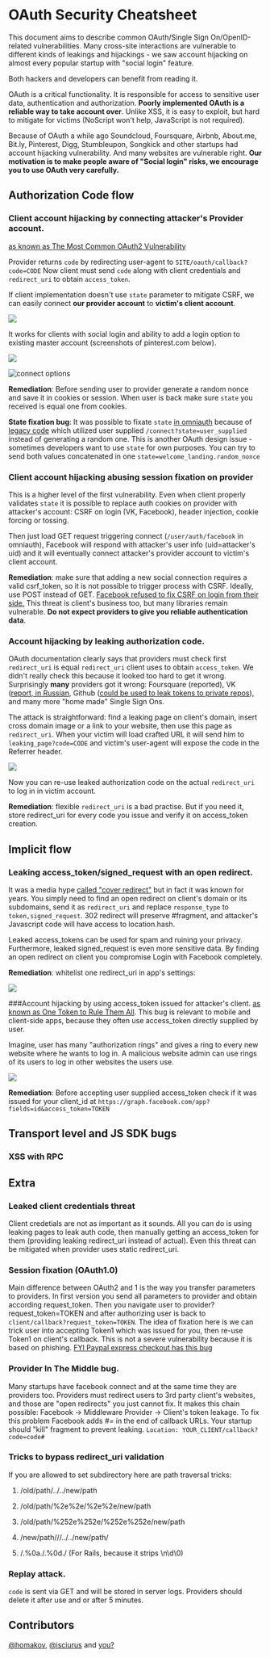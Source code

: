# OAuth Security Cheatsheet

This document aims to describe common OAuth/Single Sign On/OpenID-related vulnerabilities. Many cross-site interactions are vulnerable to different kinds of leakings and hijackings - we saw account hijacking on almost every popular startup with "social login" feature.

Both hackers and developers can benefit from reading it.

OAuth is a critical functionality. It is responsible for access to sensitive user data, authentication and authorization. **Poorly implemented OAuth is a reliable way to take account over**. Unlike XSS, it is easy to exploit, but hard to mitigate for victims (NoScript won't help, JavaScript is not required).

Because of OAuth a while ago Soundcloud, Foursquare, Airbnb, About.me, Bit.ly, Pinterest, Digg, Stumbleupon, Songkick and other startups had account hijacking vulnerability. And many websites are vulnerable right. **Our motivation is to make people aware of "Social login" risks, we encourage you to use OAuth very carefully.**

## Authorization Code flow

### Client account hijacking by connecting attacker's Provider account.

[as known as The Most Common OAuth2 Vulnerability](http://homakov.blogspot.com/2012/07/saferweb-most-common-oauth2.html)

Provider returns `code` by redirecting user-agent to `SITE/oauth/callback?code=CODE`
Now client must send `code` along with client credentials and `redirect_uri` to obtain `access_token`. 

If client implementation doesn't use `state` parameter to mitigate CSRF, we can easily connect **our provider account** to **victim's client account**.

![](http://4.bp.blogspot.com/-ZpGSkgGSD6Y/UTBndK1sybI/AAAAAAAABpk/fvWIUndEeyg/s320/mal.png)

It works for clients with social login and ability to add a login option to existing master account (screenshots of pinterest.com below).

![](http://2.bp.blogspot.com/-OX1IL8xn0kM/T_Ln1dx4GiI/AAAAAAAAAMk/oKeFxyZut0I/s320/Screenshot+-+07032012+-+04:37:06+PM.png)

![connect options](http://3.bp.blogspot.com/-3rn9xju3QiI/T_Ln1-h4XZI/AAAAAAAAAMo/PLsj1jJDATI/s320/Screenshot+-+07032012+-+04:38:25+PM.png)


**Remediation**: Before sending user to provider generate a random nonce and save it in cookies or session. When user is back make sure `state` you received is equal one from cookies.

**State fixation bug**: It was possible to fixate `state` [in omniauth](https://github.com/mkdynamic/omniauth-facebook/wiki/CSRF-vulnerability:-CVE-2013-4562) because of [legacy code](https://github.com/mkdynamic/omniauth-facebook/blob/c277322722b6e8fba1eadf9de74927b73fbb86ea/lib/omniauth/strategies/facebook.rb#L105) which utilized user supplied `/connect?state=user_supplied` instead of generating a random one. 
This is another OAuth design issue - sometimes developers want to use `state` for own purposes. You can try to send both values concatenated in one `state=welcome_landing.random_nonce`


### Client account hijacking abusing session fixation on provider
This is a higher level of the first vulnerability. Even when client properly validates `state` it is possible to replace auth cookies on provider with attacker's account: CSRF on login (VK, Facebook), header injection, cookie forcing or tossing. 

Then just load GET request triggering connect (`/user/auth/facebook` in omniauth), Facebook will respond with attacker's user info (uid=attacker's uid) and it will eventually connect attacker's provider account to victim's client account.


**Remediation**: make sure that adding a new social connection requires a valid csrf_token, so it is not possible to trigger process with CSRF. Ideally, use POST instead of GET. 
[Facebook refused to fix CSRF on login from their side.](http://homakov.blogspot.com/2014/01/two-severe-wontfix-vulnerabilities-in.html)
This threat is client's business too, but many libraries remain vulnerable. **Do not expect providers to give you reliable authentication data**. 


### Account hijacking by leaking authorization code.
OAuth documentation clearly says that providers must check first `redirect_uri` is equal `redirect_uri` client uses to obtain `access_token`. 
We didn't really check this because it looked too hard to get it wrong.
Surprisingly **many** providers got it wrong: Foursquare (reported), VK ([report, in Russian](http://habrahabr.ru/post/150756/#comment_5116061), Github ([could be used to leak tokens to private repos](http://homakov.blogspot.com/2014/02/how-i-hacked-github-again.html)), and many more "home made" Single Sign Ons.

The attack is straightforward: find a leaking page on client's domain, insert cross domain image or a link to your website, then use this page as `redirect_uri`.
When your victim will load crafted URL it will send him to `leaking_page?code=CODE` and victim's user-agent will expose the code in the Referrer header.

![](http://3.bp.blogspot.com/-CnQQ9kjPoVs/UvT_O0m5uqI/AAAAAAAADkE/_Rl_EYv4ACQ/s1600/Screen+Shot+2014-02-05+at+5.15.39+PM.png)

Now you can re-use leaked authorization code on the actual `redirect_uri` to log in in victim account.

**Remediation**: flexible `redirect_uri` is a bad practise. But if you need it, store redirect_uri for every code you issue and verify it on access_token creation.


## Implicit flow

### Leaking access_token/signed_request with an open redirect. 
It was a media hype [called "cover redirect"](http://homakov.blogspot.com/2014/05/covert-redirect-faq.html) but in fact it was known for years. You simply need to find an open redirect on client's domain or its subdomains, send it as `redirect_uri` and replace `response_type` to `token,signed_request`. 302 redirect will preserve #fragment, and attacker's Javascript code will have access to location.hash.

Leaked access_tokens can be used for spam and ruining your privacy. 
Furthermore, leaked signed_request is even more sensitive data. By finding an open redirect on client you compromise Login with Facebook completely.

**Remediation**: whitelist one redirect_uri in app's settings:

![](http://4.bp.blogspot.com/-gUuXr1_G5HA/U2PsbZto1CI/AAAAAAAADr8/Vaj3sWfKBnM/s1600/Screen+Shot+2014-05-02+at+3.04.10+PM.png)

###Account hijacking by using access_token issued for attacker's client. 
[as known as One Token to Rule Them All](http://homakov.blogspot.com/2012/08/oauth2-one-accesstoken-to-rule-them-all.html).
This bug is relevant to mobile and client-side apps, because they often use access_token directly supplied by user. 

Imagine, user has many "authorization rings" and gives a ring to every new website where he wants to log in. A malicious website admin can use rings of its users to log in other websites the users use.

![](http://4.bp.blogspot.com/-XrjGN64Roe4/UTBo5qqd7gI/AAAAAAAABp0/XCTg0PaSGaU/s320/mal+(2).png)

**Remediation**: Before accepting user supplied access_token check if it was issued for your client_id at `https://graph.facebook.com/app?fields=id&access_token=TOKEN`


## Transport level and JS SDK bugs
### XSS with RPC


## Extra
### Leaked client credentials threat
Client credetials are not as important as it sounds. All you can do is using leaking pages to leak auth code, then manually getting an access_token for them (providing leaking redirect_uri instead of actual). Even this threat can be mitigated when provider uses static redirect_uri. 

### Session fixation (OAuth1.0)
Main difference between OAuth2 and 1 is the way you transfer parameters to providers. In first version you send all parameters to provider and obtain according request_token. Then you navigate user to provider?request_token=TOKEN and after authorizing user is back to `client/callback?request_token=TOKEN`. The idea of fixation here is we can trick user into accepting Token1 which was issued for you, then re-use Token1 on client's callback.
This is not a severe vulnerability because it is based on phishing. [FYI Paypal express checkout has this bug](http://homakov.blogspot.com/2014/01/token-fixation-in-paypal.html)


### Provider In The Middle bug.
Many startups have facebook connect and at the same time they are providers too. Providers must redirect users to 3rd party client's websites, and those are "open redirects" you just cannot fix. It makes this chain possible: Facebook -> Middleware Provider -> Client's token leakage.
To fix this problem Facebook adds #_=_ in the end of callback URLs. Your startup should "kill" fragment to prevent leaking.
`Location: YOUR_CLIENT/callback?code=code#`

### Tricks to bypass redirect_uri validation

If you are allowed to set subdirectory here are path traversal tricks:

1. /old/path/../../new/path

2. /old/path/%2e%2e/%2e%2e/new/path

3. /old/path/%252e%252e/%252e%252e/new/path

4. /new/path///../../new/path/

5. /.%0a./.%0d./ (For Rails, because it strips \n\d\0)

### Replay attack.
`code` is sent via GET and will be stored in server logs. Providers should delete it after use and or after 5 minutes.

## Contributors
[@homakov](http://twitter.com/homakov), [@isciurus](http://twitter.com/isciurus) and [you?](http://github.com)








